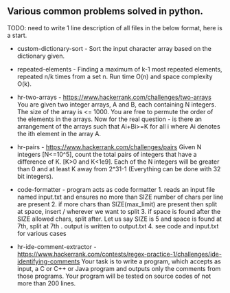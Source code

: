 Various common problems solved in python.
-----------------------------------------
TODO: need to write 1 line description of all files in the below format, here is a start.

- custom-dictionary-sort - Sort the input character array based on the dictionary given.

- repeated-elements - Finding a maximum of k-1 most repeated elements, repeated n/k times from a set n. Run time O(n) and space complexity O(k).

- hr-two-arrays - https://www.hackerrank.com/challenges/two-arrays
You are given two integer arrays, A and B, each containing N integers. The size of the array is <= 1000. You are free to permute the order of the elements in the arrays.
Now for the real question - is there an arrangement of the arrays such that Ai+Bi>=K for all i where Ai denotes the ith element in the array A.

- hr-pairs - https://www.hackerrank.com/challenges/pairs
Given N integers [N<=10^5], count the total pairs of integers that have a difference of K. [K>0 and K<1e9]. Each of the N integers will be greater than 0 and at least K away from 2^31-1 (Everything can be done with 32 bit integers).

- code-formatter - program acts as code formatter
      1. reads an input file named input.txt and ensures no more than SIZE number of chars per line are present
      2. if more chars than SIZE(max_limit) are present then split at space, insert / wherever we want to split
      3. if space is found after the SIZE allowed chars, split after. Let us say SIZE is 5 and space is found at 7th, split at 7th . output is written to output.txt
      4. see code and input.txt for various cases

 - hr-ide-comment-extractor - https://www.hackerrank.com/contests/regex-practice-1/challenges/ide-identifying-comments
 Your task is to write a program, which accepts as input, a C or C++ or Java program and outputs only the comments from those programs. Your program will be tested on source codes of not more than 200 lines.
